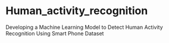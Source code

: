 # Human_activity_recognition
Developing a Machine Learning Model to Detect Human Activity Recognition Using Smart Phone Dataset

